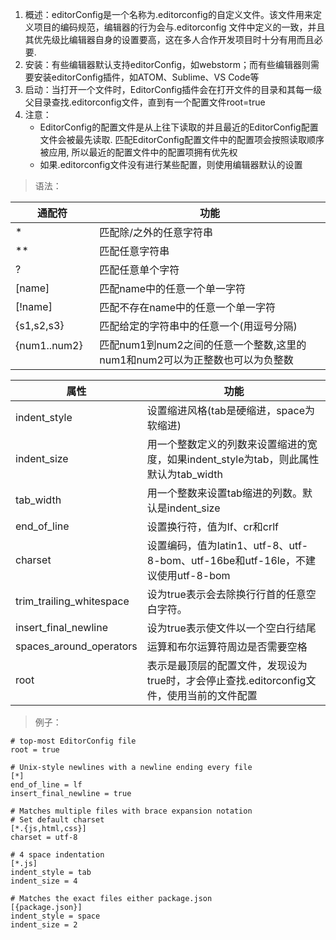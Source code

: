 1. 概述：editorConfig是一个名称为.editorconfig的自定义文件。该文件用来定义项目的编码规范，编辑器的行为会与.editorconfig 文件中定义的一致，并且其优先级比编辑器自身的设置要高，这在多人合作开发项目时十分有用而且必要.
2. 安装：有些编辑器默认支持editorConfig，如webstorm；而有些编辑器则需要安装editorConfig插件，如ATOM、Sublime、VS Code等
3. 启动：当打开一个文件时，EditorConfig插件会在打开文件的目录和其每一级父目录查找.editorconfig文件，直到有一个配置文件root=true
4. 注意：
    - EditorConfig的配置文件是从上往下读取的并且最近的EditorConfig配置文件会被最先读取. 匹配EditorConfig配置文件中的配置项会按照读取顺序被应用, 所以最近的配置文件中的配置项拥有优先权
    - 如果.editorconfig文件没有进行某些配置，则使用编辑器默认的设置

>语法：

通配符 | 功能
---|---
*                |匹配除/之外的任意字符串
**               |匹配任意字符串
?                |匹配任意单个字符
[name]           |匹配name中的任意一个单一字符
[!name]          |匹配不存在name中的任意一个单一字符
{s1,s2,s3}       |匹配给定的字符串中的任意一个(用逗号分隔) 
{num1..num2}   　|匹配num1到num2之间的任意一个整数,这里的num1和num2可以为正整数也可以为负整数

属性 | 功能
---|---
indent_style    |设置缩进风格(tab是硬缩进，space为软缩进)
indent_size     |用一个整数定义的列数来设置缩进的宽度，如果indent_style为tab，则此属性默认为tab_width
tab_width       |用一个整数来设置tab缩进的列数。默认是indent_size
end_of_line     |设置换行符，值为lf、cr和crlf
charset         |设置编码，值为latin1、utf-8、utf-8-bom、utf-16be和utf-16le，不建议使用utf-8-bom
trim_trailing_whitespace  |设为true表示会去除换行行首的任意空白字符。
insert_final_newline      |设为true表示使文件以一个空白行结尾
spaces_around_operators   |运算和布尔运算符周边是否需要空格
root        　　　|表示是最顶层的配置文件，发现设为true时，才会停止查找.editorconfig文件，使用当前的文件配置 

>例子：

```
# top-most EditorConfig file
root = true

# Unix-style newlines with a newline ending every file
[*]
end_of_line = lf
insert_final_newline = true

# Matches multiple files with brace expansion notation
# Set default charset
[*.{js,html,css}]
charset = utf-8

# 4 space indentation
[*.js]
indent_style = tab
indent_size = 4

# Matches the exact files either package.json
[{package.json}]
indent_style = space
indent_size = 2

```
